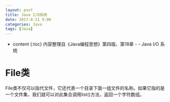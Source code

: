 ```yaml
---
layout: post
title: Java I/O系统
date: 2017-8-21 9:00
categories: Java
tags: [Java]
---
```


* content
{:toc} 
内容整理自《Java编程思想》第四版、第18章 - - Java I/O 系统

# File类

File类不仅可以指代文件，它还代表一个目录下面一组文件的名称。如果它指的是一个文件集，我们就可以对此集合调用list()方法，返回一个字符数组。

